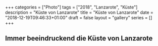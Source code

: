 +++
categories  = ["Photo"]
tags        = ["2018", "Lanzarote", "Küste"]
description = "Küste von Lanzarote"
title       = "Küste von Lanzarote"
date        = "2018-12-19T09:46:33+01:00"
draft       = false
layout      = "gallery"
series      = []
+++
## Immer beeindruckend die Küste von Lanzarote